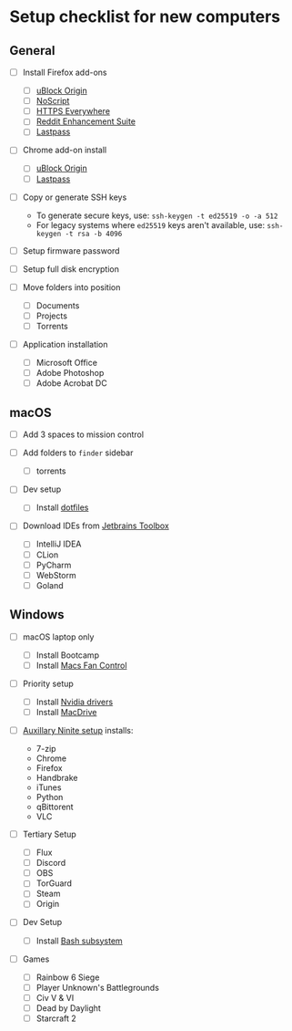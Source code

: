 # Setup checklist for new computers
## General
- [ ] Install Firefox add-ons
	- [ ] [uBlock Origin](https://addons.mozilla.org/en-us/firefox/addon/ublock-origin/)
	- [ ] [NoScript](https://addons.mozilla.org/en-US/firefox/addon/noscript/)
	- [ ] [HTTPS Everywhere](https://www.eff.org/https-everywhere)
	- [ ] [Reddit Enhancement Suite](https://addons.mozilla.org/en-US/firefox/addon/reddit-enhancement-suite/)
	- [ ] [Lastpass](https://lastpass.com/misc_download2.php)

- [ ] Chrome add-on install
	- [ ] [uBlock Origin](https://chrome.google.com/webstore/detail/ublock-origin/cjpalhdlnbpafiamejdnhcphjbkeiagm?hl=en)
	- [ ] [Lastpass](https://lastpass.com/misc_download2.php)

- [ ] Copy or generate SSH keys
	- To generate secure keys, use: `ssh-keygen -t ed25519 -o -a 512`
	- For legacy systems where `ed25519` keys aren't available, use: `ssh-keygen -t rsa -b 4096`

- [ ] Setup firmware password

- [ ] Setup full disk encryption

- [ ] Move folders into position
	- [ ] Documents
	- [ ] Projects
	- [ ] Torrents

- [ ] Application installation
	- [ ] Microsoft Office
	- [ ] Adobe Photoshop
	- [ ] Adobe Acrobat DC

## macOS
- [ ] Add 3 spaces to mission control

- [ ] Add folders to `finder` sidebar
	- [ ] torrents

- [ ] Dev setup
	- [ ] Install [dotfiles](https://github.com/JasonYao/dotfiles)

- [ ] Download IDEs from [Jetbrains Toolbox](https://www.jetbrains.com/toolbox/)
	- [ ] IntelliJ IDEA
	- [ ] CLion
	- [ ] PyCharm
	- [ ] WebStorm
	- [ ] Goland

## Windows
- [ ] macOS laptop only
	- [ ] Install Bootcamp
	- [ ] Install [Macs Fan Control](https://www.crystalidea.com/macs-fan-control)

- [ ] Priority setup
	- [ ] Install [Nvidia drivers](https://www.nvidia.com/Download/index.aspx)
	- [ ] Install [MacDrive](https://www.mediafour.com/shop/myaccount/downloads/)

- [ ] [Auxillary Ninite setup](https://ninite.com/7zip-chrome-firefox-handbrake-itunes-python-qbittorrent-vlc/) installs:
  - 7-zip
  - Chrome
  - Firefox
  - Handbrake
  - iTunes
  - Python
  - qBittorent
  - VLC

- [ ] Tertiary Setup
	- [ ] Flux
	- [ ] Discord
	- [ ] OBS
	- [ ] TorGuard
	- [ ] Steam
	- [ ] Origin
- [ ] Dev Setup
	- [ ] Install [Bash subsystem](https://msdn.microsoft.com/en-us/commandline/wsl/install_guide)

- [ ] Games
    - [ ] Rainbow 6 Siege
    - [ ] Player Unknown's Battlegrounds
	- [ ] Civ V & VI
	- [ ] Dead by Daylight
    - [ ] Starcraft 2
